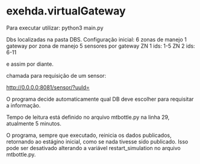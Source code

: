 # exehda.virtualGateway

Para executar utilizar:
python3 main.py

Dbs localizadas na pasta DBS. 
Configuração inicial:
6 zonas de manejo
1 gateway por zona de manejo
5 sensores por gateway
ZN 1
ids: 1-5
ZN 2
ids: 6-11

e assim por diante.

chamada para requisição de um sensor:

http://0.0.0.0:8081/sensor/?uuId=<id>

O programa decide automaticamente qual DB deve escolher para requisitar a informação.

Tempo de leitura está definido no arquivo mtbottle.py na linha 29, atualmente 5 minutos.

O programa, sempre que executado, reinicia os dados publicados, retornando ao estágino inicial, como se nada tivesse sido publicado.
Isso pode ser desativado alterando a variável restart_simulation no arquivo mtbottle.py.
